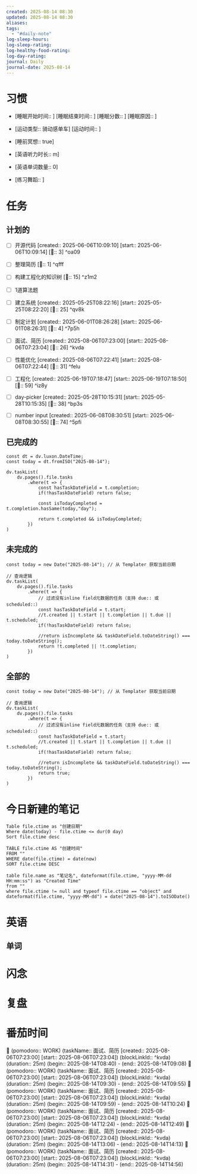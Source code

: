 ```yaml
---
created: 2025-08-14 08:30
updated: 2025-08-14 08:30
aliases: 
tags:
  - "#daily-note"
log-sleep-hours: 
log-sleep-rating: 
log-healthy-food-rating: 
log-day-rating: 
journal: Daily
journal-date: 2025-08-14
---
```

# 习惯
- [睡眠开始时间:: ] [睡眠结束时间:: ] [睡眠分数:: ] [睡眠原因:: ] 
- [运动类型:: 骑动感单车] [运动时间:: ]
- [睡前冥想:: true]

- [英语听力时长:: m]
- [英语单词数量:: 0]

- [练习舞蹈:: ]

# 任务


## 计划的

- [ ] 开源代码 [created:: 2025-06-06T10:09:10] [start:: 2025-06-06T10:09:14] [🍅:: 3]  ^oa09
- [ ] 整理简历 [🍅:: 1] ^qfff
- [ ] 构建工程化的知识树 [🍅:: 15] ^z1m2
- [ ] 1道算法题



- [ ] 建立系统 [created:: 2025-05-25T08:22:16] [start:: 2025-05-25T08:22:20] [🍅:: 25]  ^qv8k
- [ ] 制定计划 [created:: 2025-06-01T08:26:28] [start:: 2025-06-01T08:26:31] [🍅:: 4]  ^7p5h
- [ ] 面试、简历 [created:: 2025-08-06T07:23:00] [start:: 2025-08-06T07:23:04]  [🍅:: 26] ^kvda
- [ ] 性能优化 [created:: 2025-08-06T07:22:41] [start:: 2025-08-06T07:22:44] [🍅:: 31]  ^felu
- [ ] 工程化 [created:: 2025-06-19T07:18:47] [start:: 2025-06-19T07:18:50] [🍅:: 59]  ^iz8y
- [ ] day-picker [created:: 2025-05-28T10:15:31] [start:: 2025-05-28T10:15:35] [🍅:: 38]  ^bp3s
- [ ] number input [created:: 2025-06-08T08:30:51] [start:: 2025-06-08T08:30:55] [🍅:: 74]  ^5pfi

## 已完成的
```dataviewjs
const dt = dv.luxon.DateTime;
const today = dt.fromISO("2025-08-14");

dv.taskList(
    dv.pages().file.tasks
        .where(t => {
            const hasTaskDateField = t.completion;
            if(!hasTaskDateField) return false;
            
            const isTodayCompleted = t.completion.hasSame(today,"day");
            
            return t.completed && isTodayCompleted;
        })
)
```


## 未完成的

```dataviewjs
const today = new Date("2025-08-14"); // 从 Templater 获取当前日期

// 查询逻辑
dv.taskList(
    dv.pages().file.tasks
        .where(t => {
	        // 过滤没有inline field元数据的任务（支持 due:: 或 scheduled::）
            const hasTaskDateField = t.start;
            //t.created || t.start || t.completion || t.due || t.scheduled;
            if(!hasTaskDateField) return false;
            
            //return isIncomplete && taskDateField.toDateString() === today.toDateString();
            return !t.completed || !t.completion;
        })
)
```

## 全部的
```dataviewjs
const today = new Date("2025-08-14"); // 从 Templater 获取当前日期

// 查询逻辑
dv.taskList(
    dv.pages().file.tasks
        .where(t => {
	        // 过滤没有inline field元数据的任务（支持 due:: 或 scheduled::）
            const hasTaskDateField = t.start;
            //t.created || t.start || t.completion || t.due || t.scheduled;
            if(!hasTaskDateField) return false;
            
            //return isIncomplete && taskDateField.toDateString() === today.toDateString();
            return true;
        })
)
```

# 今日新建的笔记
```dataview
Table file.ctime as "创建日期"
Where date(today) - file.ctime <= dur(0 day)
Sort file.ctime desc
```

```dataview
TABLE file.ctime AS "创建时间"
FROM ""
WHERE date(file.ctime) = date(now)
SORT file.ctime DESC
```

```dataview
table file.name as "笔记名", dateformat(file.ctime, "yyyy-MM-dd HH:mm:ss") as "Created Time"
from ""
where file.ctime != null and typeof file.ctime == "object" and dateformat(file.ctime, "yyyy-MM-dd") = date("2025-08-14").toISODate()
```

# 英语
## 单词

# 闪念



# 复盘


# 番茄时间

🍅 (pomodoro:: WORK) (taskName:: 面试、简历 [created:: 2025-08-06T07:23:00] [start:: 2025-08-06T07:23:04]) (blockLinkId::  ^kvda) (duration:: 25m) (begin:: 2025-08-14T08:40) - (end:: 2025-08-14T09:08)
🍅 (pomodoro:: WORK) (taskName:: 面试、简历 [created:: 2025-08-06T07:23:00] [start:: 2025-08-06T07:23:04]) (blockLinkId::  ^kvda) (duration:: 25m) (begin:: 2025-08-14T09:30) - (end:: 2025-08-14T09:55)
🍅 (pomodoro:: WORK) (taskName:: 面试、简历 [created:: 2025-08-06T07:23:00] [start:: 2025-08-06T07:23:04]) (blockLinkId::  ^kvda) (duration:: 25m) (begin:: 2025-08-14T09:59) - (end:: 2025-08-14T10:24)
🍅 (pomodoro:: WORK) (taskName:: 面试、简历 [created:: 2025-08-06T07:23:00] [start:: 2025-08-06T07:23:04]) (blockLinkId::  ^kvda) (duration:: 25m) (begin:: 2025-08-14T12:24) - (end:: 2025-08-14T12:49)
🍅 (pomodoro:: WORK) (taskName:: 面试、简历 [created:: 2025-08-06T07:23:00] [start:: 2025-08-06T07:23:04]) (blockLinkId::  ^kvda) (duration:: 25m) (begin:: 2025-08-14T13:06) - (end:: 2025-08-14T14:13)
🍅 (pomodoro:: WORK) (taskName:: 面试、简历 [created:: 2025-08-06T07:23:00] [start:: 2025-08-06T07:23:04]) (blockLinkId::  ^kvda) (duration:: 25m) (begin:: 2025-08-14T14:31) - (end:: 2025-08-14T14:56)